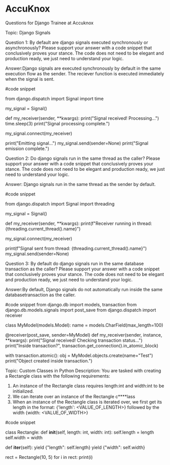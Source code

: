 # AccuKnox
Questions for Django Trainee at Accuknox 

Topic: Django Signals 

Question 1: By default are django signals executed synchronously or asynchronously? Please 
support your answer with a code snippet that conclusively proves your stance. The code does 
not need to be elegant and production ready, we just need to understand your logic. 


Answer:Django signals are executed synchronously by default in the same execution flow as the sender. The reciever function is executed immediately when the signal is sent.


#code snippet

from django.dispatch import Signal
import time

my_signal = Signal()

def my_receiver(sender, **kwargs):
    print("Signal received! Processing...")
    time.sleep(3) 
    print("Signal processing complete.")

my_signal.connect(my_receiver)

print("Emitting signal...")
my_signal.send(sender=None)
print("Signal emission complete.")



Question 2: Do django signals run in the same thread as the caller? Please support your 
answer with a code snippet that conclusively proves your stance. The code does not need to be 
elegant and production ready, we just need to understand your logic. 


Answer: Django signals run in the same thread as the sender by default.


#code snippet

from django.dispatch import Signal
import threading

my_signal = Signal()

def my_receiver(sender, **kwargs):
    print(f"Receiver running in thread: {threading.current_thread().name}")

my_signal.connect(my_receiver)

print(f"Signal sent from thread: {threading.current_thread().name}")
my_signal.send(sender=None)



Question 3: By default do django signals run in the same database transaction as the caller? 
Please support your answer with a code snippet that conclusively proves your stance. The code 
does not need to be elegant and production ready, we just need to understand your logic. 


Answer:By default, Django signals do not automatically run inside the same databasetransaction as the caller.


#code snippet
from django.db import models, transaction
from django.db.models.signals import post_save
from django.dispatch import receiver

class MyModel(models.Model):
    name = models.CharField(max_length=100)

@receiver(post_save, sender=MyModel)
def my_receiver(sender, instance, **kwargs):
    print("Signal received! Checking transaction status...")
    print("Inside transaction?", transaction.get_connection().in_atomic_block)

with transaction.atomic():
    obj = MyModel.objects.create(name="Test")
    print("Object created inside transaction.")





Topic: Custom Classes in Python 
Description: You are tasked with creating a Rectangle class with the following requirements: 
1. An instance of the Rectangle class requires length:int and width:int to be 
initialized. 
2. We can iterate over an instance of the Rectangle c****lass  
3. When an instance of the Rectangle class is iterated over, we first get its length in the 
format: {'length': <VALUE_OF_LENGTH>} followed by the width {width: 
<VALUE_OF_WIDTH>}



#code snippet

class Rectangle:
   def __init__(self, length: int, width: int):
        self.length = length
        self.width = width

   def __iter__(self):
        yield {"length": self.length}
        yield {"width": self.width}

rect = Rectangle(10, 5)
for i in rect:
    print(i)
